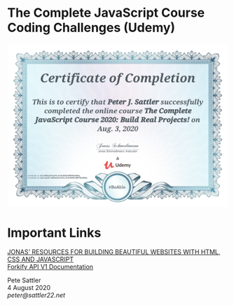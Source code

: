 # The Complete JavaScript Course Coding Challenges (Udemy)
![Udemy Certificate](https://github.com/peter-sattler/complete-javascript-udemy/blob/master/certificate.jpg)

# Important Links

[JONAS' RESOURCES FOR BUILDING BEAUTIFUL WEBSITES WITH HTML, CSS AND JAVASCRIPT](http://codingheroes.io/resources)  
[Forkify API V1 Documentation](http://forkify-api.herokuapp.com)  

Pete Sattler  
4 August 2020  
_peter@sattler22.net_  
